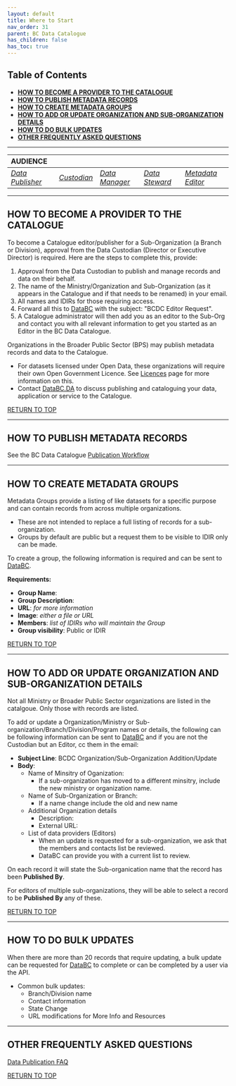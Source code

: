 ```yaml
---
layout: default
title: Where to Start
nav_order: 31
parent: BC Data Catalogue
has_children: false
has_toc: true
---
```


## Table of Contents

+ [**HOW TO BECOME A PROVIDER TO THE CATALOGUE**](#how-to-become-a-provider-to-the-catalogue)
+ [**HOW TO PUBLISH METADATA RECORDS**](#how-to-publish-metadata-records)
+ [**HOW TO CREATE METADATA GROUPS**](#how-to-create-metadata-groups)
+ [**HOW TO ADD OR UPDATE ORGANIZATION AND SUB-ORGANIZATION DETAILS**](#how-to-add-or-update-organization-and-sub-organization-details)
+ [**HOW TO DO BULK UPDATES**](#how-to-do-bulk-updates)
+ [**OTHER FREQUENTLY ASKED QUESTIONS**](#other-faq)

------------------------------

|**AUDIENCE**| | | | |
|:---|:---|:---|:---|:---|
|[*Data Publisher*](./glossary.md#data_publisher)|[*Custodian*](./glossary.md#custodian)|[*Data Manager*](./glossary.md#data_manager)|[*Data Steward*](./glossary.md#data_steward)|[*Metadata Editor*](./glossary.md#metadata_editor)|

------------------------------

## HOW TO BECOME A PROVIDER TO THE CATALOGUE

To become a Catalogue editor/publisher for a Sub-Organization (a Branch or Division), approval from the Data Custodian (Director or Executive Director) is required. Here are the steps to complete this, provide:

1. Approval from the Data Custodian to publish and manage records and data on their behalf.
3. The name of the Ministry/Organization and Sub-Organization (as it appears in the Catalogue and if that needs to be renamed) in your email. 
4. All names and IDIRs for those requiring access.
5. Forward all this to [DataBC](mailto:Data@gov.bc.ca) with the subject: "BCDC Editor Request". 
6. A Catalogue administrator will then add you as an editor to the Sub-Org and contact you with all relevant information to get you started as an Editor in the BC Data Catalogue.

Organizations in the Broader Public Sector (BPS) may publish metadata records and data to the Catalogue. 
+ For datasets licensed under Open Data, these organizations will require their own Open Government Licence. See [Licences](./dps_licences.md) page for more information on this.  
+ Contact [DataBC.DA](mailto:DataBC.DA@gov.bc.ca) to discuss publishing and cataloguing your data, application or service to the Catalogue. 

[RETURN TO TOP][1]

------------------------------
## HOW TO PUBLISH METADATA RECORDS

See the BC Data Catalogue [Publication Workflow](./dps_bcdc_w.md)

------------------------------

## HOW TO CREATE METADATA GROUPS

Metadata Groups provide a listing of like datasets for a specific purpose and can contain records from across multiple organizations.
+ These are not intended to replace a full listing of records for a sub-organization.
+ Groups by default are public but a request them to be visible to IDIR only can be made.

To create a group, the following information is required and can be sent to [DataBC](mailto:data@gov.bc.ca).

**Requirements:**
+ **Group Name**:
+ **Group Description**:
+ **URL**: _for more information_
+ **Image**: _either a file or URL_
+ **Members**: _list of IDIRs who will maintain the Group_
+ **Group visibility**: Public or IDIR

[RETURN TO TOP][1]

------------------------------

## HOW TO ADD OR UPDATE ORGANIZATION AND SUB-ORGANIZATION DETAILS

Not all Ministry or Broader Public Sector organizations are listed in the catalgoue. Only those with records are listed.

To add or update a Organization/Ministry or Sub-organization/Branch/Division/Program names or details, the following can be following information can be sent to [DataBC](mailto:data@gov.bc.ca) and if you are not the Custodian but an Editor, cc them in the email: 

+ **Subject Line**: BCDC Organization/Sub-Organization Addition/Update
+ **Body**:
   + Name of Minsitry of Oganization:
      + If a sub-organization has moved to a different minsitry, include the new ministry or organization name.
   + Name of Sub-Organization or Branch:
      + If a name change include the old and new name  
   + Additional Organization details
       + Description:
       + External URL:
   + List of data providers (Editors)
       + When an update is requested for a sub-organization, we ask that the members and contacts list be reviewed.
       + DataBC can provide you with a current list to review.

On each record it will state the Sub-organication name that the record has been **Published By**.

For editors of multiple sub-organizations, they will be able to select a record to be **Published By** any of these.

[RETURN TO TOP][1]

------------------------------

## HOW TO DO BULK UPDATES
When there are more than 20 records that require updating, a bulk update can be requested for [DataBC](mailto:data@gov.bc.ca) to complete or can be completed by a user via the API.

+ Common bulk updates:
	+ Branch/Division name
	+ Contact information
	+ State Change
	+ URL modifications for More Info and Resources

------------------------------

## OTHER FREQUENTLY ASKED QUESTIONS

[Data Publication FAQ](./faq.html#metadata-records-and-the-bc-data-catalogue)

[RETURN TO TOP][1]

[1]: #table-of-contents
